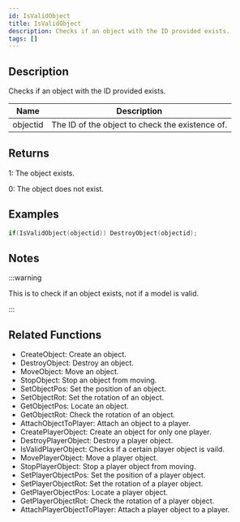 ```yaml
---
id: IsValidObject
title: IsValidObject
description: Checks if an object with the ID provided exists.
tags: []
---
```


<TagLinks />

## Description

Checks if an object with the ID provided exists.


| Name | Description |
|------|-------------|
|objectid | The ID of the object to check the existence of.|


## Returns

 1: The object exists.

 0: The object does not exist.


## Examples


```c
if(IsValidObject(objectid)) DestroyObject(objectid);
```


## Notes

:::warning

This is to check if an object exists, not if a model is valid.

:::


## Related Functions


-  CreateObject: Create an object.
-  DestroyObject: Destroy an object.
-  MoveObject: Move an object.
-  StopObject: Stop an object from moving.
-  SetObjectPos: Set the position of an object.
-  SetObjectRot: Set the rotation of an object.
-  GetObjectPos: Locate an object.
-  GetObjectRot: Check the rotation of an object.
-  AttachObjectToPlayer: Attach an object to a player.
-  CreatePlayerObject: Create an object for only one player.
-  DestroyPlayerObject: Destroy a player object.
-  IsValidPlayerObject: Checks if a certain player object is vaild.
-  MovePlayerObject: Move a player object.
-  StopPlayerObject: Stop a player object from moving.
-  SetPlayerObjectPos: Set the position of a player object.
-  SetPlayerObjectRot: Set the rotation of a player object.
-  GetPlayerObjectPos: Locate a player object.
-  GetPlayerObjectRot: Check the rotation of a player object.
-  AttachPlayerObjectToPlayer: Attach a player object to a player.